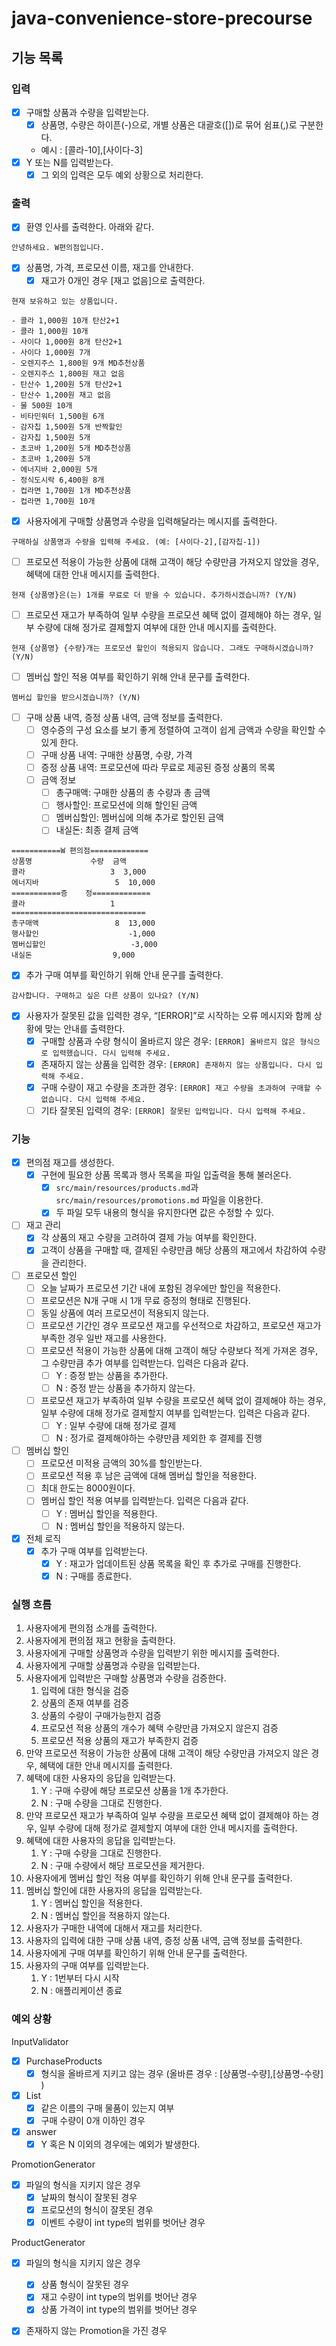# java-convenience-store-precourse

## 기능 목록

### 입력

- [x]  구매할 상품과 수량을 입력받는다.
    - [x]  상품명, 수량은 하이픈(-)으로, 개별 상품은 대괄호([])로 묶어 쉼표(,)로 구분한다.
    - 예시 : [콜라-10],[사이다-3]
- [x]  Y 또는 N를 입력받는다.
    - [x]  그 외의 입력은 모두 예외 상황으로 처리한다.

### 출력

- [x]  환영 인사를 출력한다. 아래와 같다.

```plaintext
안녕하세요. W편의점입니다.
```

- [x]  상품명, 가격, 프로모션 이름, 재고를 안내한다.
    - [x]  재고가 0개인 경우 [재고 없음]으로 출력한다.

```plaintext
현재 보유하고 있는 상품입니다.

- 콜라 1,000원 10개 탄산2+1
- 콜라 1,000원 10개
- 사이다 1,000원 8개 탄산2+1
- 사이다 1,000원 7개
- 오렌지주스 1,800원 9개 MD추천상품
- 오렌지주스 1,800원 재고 없음
- 탄산수 1,200원 5개 탄산2+1
- 탄산수 1,200원 재고 없음
- 물 500원 10개
- 비타민워터 1,500원 6개
- 감자칩 1,500원 5개 반짝할인
- 감자칩 1,500원 5개
- 초코바 1,200원 5개 MD추천상품
- 초코바 1,200원 5개
- 에너지바 2,000원 5개
- 정식도시락 6,400원 8개
- 컵라면 1,700원 1개 MD추천상품
- 컵라면 1,700원 10개
```
- [x]  사용자에게 구매할 상품명과 수량을 입력해달라는 메시지를 출력한다.

```plaintext
구매하실 상품명과 수량을 입력해 주세요. (예: [사이다-2],[감자칩-1])
```

- [ ]  프로모션 적용이 가능한 상품에 대해 고객이 해당 수량만큼 가져오지 않았을 경우, 혜택에 대한 안내 메시지를 출력한다.

```plaintext
현재 {상품명}은(는) 1개를 무료로 더 받을 수 있습니다. 추가하시겠습니까? (Y/N)
```

- [ ]  프로모션 재고가 부족하여 일부 수량을 프로모션 혜택 없이 결제해야 하는 경우, 일부 수량에 대해 정가로 결제할지 여부에 대한 안내 메시지를 출력한다.

```plaintext
현재 {상품명} {수량}개는 프로모션 할인이 적용되지 않습니다. 그래도 구매하시겠습니까? (Y/N)
```

- [ ]  멤버십 할인 적용 여부를 확인하기 위해 안내 문구를 출력한다.

```plaintext
멤버십 할인을 받으시겠습니까? (Y/N)
```

- [ ]  구매 상품 내역, 증정 상품 내역, 금액 정보를 출력한다.
    - [ ]  영수증의 구성 요소를 보기 좋게 정렬하여 고객이 쉽게 금액과 수량을 확인할 수 있게 한다.
    - [ ]  구매 상품 내역: 구매한 상품명, 수량, 가격
    - [ ]  증정 상품 내역: 프로모션에 따라 무료로 제공된 증정 상품의 목록
    - [ ]  금액 정보
        - [ ]  총구매액: 구매한 상품의 총 수량과 총 금액
        - [ ]  행사할인: 프로모션에 의해 할인된 금액
        - [ ]  멤버십할인: 멤버십에 의해 추가로 할인된 금액
        - [ ]  내실돈: 최종 결제 금액

```plaintext
===========W 편의점=============
상품명		        수량	금액
콜라		             3 	3,000
에너지바 	          	 5 	10,000
===========증	정=============
콜라		             1
==============================
총구매액		         8	13,000
행사할인			        -1,000
멤버십할인			        -3,000
내실돈			         9,000
```

- [x]  추가 구매 여부를 확인하기 위해 안내 문구를 출력한다.

```plaintext
감사합니다. 구매하고 싶은 다른 상품이 있나요? (Y/N)
```

- [x]  사용자가 잘못된 값을 입력한 경우, “[ERROR]”로 시작하는 오류 메시지와 함께 상황에 맞는 안내를 출력한다.
    - [x]  구매할 상품과 수량 형식이 올바르지 않은 경우: `[ERROR] 올바르지 않은 형식으로 입력했습니다. 다시 입력해 주세요.`
    - [x]  존재하지 않는 상품을 입력한 경우: `[ERROR] 존재하지 않는 상품입니다. 다시 입력해 주세요.`
    - [x]  구매 수량이 재고 수량을 초과한 경우: `[ERROR] 재고 수량을 초과하여 구매할 수 없습니다. 다시 입력해 주세요.`
    - [ ]  기타 잘못된 입력의 경우: `[ERROR] 잘못된 입력입니다. 다시 입력해 주세요.`

### 기능

- [x]  편의점 재고를 생성한다.
    - [x]  구현에 필요한 상품 목록과 행사 목록을 파일 입출력을 통해 불러온다.
        - [x]  `src/main/resources/products.md`과 `src/main/resources/promotions.md` 파일을 이용한다.
        - [x]  두 파일 모두 내용의 형식을 유지한다면 값은 수정할 수 있다.
- [ ]  재고 관리
    - [x]  각 상품의 재고 수량을 고려하여 결제 가능 여부를 확인한다.
    - [x]  고객이 상품을 구매할 때, 결제된 수량만큼 해당 상품의 재고에서 차감하여 수량을 관리한다.
- [ ]  프로모션 할인
    - [ ]  오늘 날짜가 프로모션 기간 내에 포함된 경우에만 할인을 적용한다.
    - [ ]  프로모션은  N개 구매 시 1개 무료 증정의 형태로 진행된다.
    - [ ]  동일 상품에 여러 프로모션이 적용되지 않는다.
    - [ ]  프로모션 기간인 경우 프로모션 재고를 우선적으로 차감하고, 프로모션 재고가 부족한 경우 일반 재고를 사용한다.
    - [ ]  프로모션 적용이 가능한 상품에 대해 고객이 해당 수량보다 적게 가져온 경우, 그 수량만큼 추가 여부를 입력받는다. 입력은 다음과 같다.
        - [ ]  Y : 증정 받는 상품을 추가한다.
        - [ ]  N : 증정 받는 상품을 추가하지 않는다.
    - [ ]  프로모션 재고가 부족하여 일부 수량을 프로모션 혜택 없이 결제해야 하는 경우, 일부 수량에 대해 정가로 결제할지 여부를 입력받는다. 입력은 다음과 같다.
        - [ ]  Y : 일부 수량에 대해 정가로 결제
        - [ ]  N : 정가로 결제해야하는 수량만큼 제외한 후 결제를 진행
- [ ]  멤버십 할인
    - [ ]  프로모션 미적용 금액의 30%를 할인받는다.
    - [ ]  프로모션 적용 후 남은 금액에 대해 멤버십 할인을 적용한다.
    - [ ]  최대 한도는 8000원이다.
    - [ ]  멤버십 할인 적용 여부를 입력받는다. 입력은 다음과 같다.
        - [ ]  Y : 멤버십 할인을 적용한다.
        - [ ]  N : 멤버십 할인을 적용하지 않는다.
- [x]  전체 로직
    - [x]  추가 구매 여부를 입력받는다.
        - [x]  Y : 재고가 업데이트된 상품 목록을 확인 후 추가로 구매를 진행한다.
        - [x]  N : 구매를 종료한다.

### 실행 흐름

1. 사용자에게 편의점 소개를 출력한다.
2. 사용자에게 편의점 재고 현황을 출력한다.
3. 사용자에게 구매할 상품명과 수량을 입력받기 위한 메시지를 출력한다.
4. 사용자에게 구매할 상품명과 수량을 입력받는다.
5. 사용자에게 입력받은 구매할 상품명과 수량을 검증한다.
    1. 입력에 대한 형식을 검증
    2. 상품의 존재 여부를 검증
    3. 상품의 수량이 구매가능한지 검증
    4. 프로모션 적용 상품의 개수가 혜택 수량만큼 가져오지 않은지 검증
    5. 프로모션 적용 상품의 재고가 부족한지 검증
6. 만약 프로모션 적용이 가능한 상품에 대해 고객이 해당 수량만큼 가져오지 않은 경우, 혜택에 대한 안내 메시지를 출력한다.
7. 혜택에 대한 사용자의 응답을 입력받는다.
    1. Y : 구매 수량에 해당 프로모션 상품을 1개 추가한다.
    2. N : 구매 수량을 그대로 진행한다.
8. 만약 프로모션 재고가 부족하여 일부 수량을 프로모션 혜택 없이 결제해야 하는 경우, 일부 수량에 대해 정가로 결제할지 여부에 대한 안내 메시지를 출력한다.
9. 혜택에 대한 사용자의 응답을 입력받는다.
    1. Y : 구매 수량을 그대로 진행한다.
    2. N : 구매 수량에서 해당 프로모션을 제거한다.
10. 사용자에게 멤버십  할인 적용 여부를 확인하기 위해 안내 문구를 출력한다.
11. 멤버십 할인에 대한 사용자의 응답을 입력받는다.
    1. Y : 멤버십 할인을 적용한다.
    2. N : 멤버십 할인을 적용하지 않는다.
12. 사용자가 구매한 내역에 대해서 재고를 처리한다.
13. 사용자의 입력에 대한 구매 상품 내역, 증정 상품 내역, 금액 정보를 출력한다.
14. 사용자에게 구매 여부를 확인하기 위해 안내 문구를 출력한다.
15. 사용자의 구매 여부를 입력받는다.
    1. Y : 1번부터 다시 시작
    2. N : 애플리케이션 종료

### 예외 상황

InputValidator

- [x]  PurchaseProducts
    - [x]  형식을 올바르게 지키고 않는 경우 (올바른 경우 : [상품명-수량],[상품명-수량] )
- [x]  List<PurchaseProductsDTOs>
    - [x]  같은 이름의 구매 물품이 있는지 여부
    - [x]  구매 수량이 0개 이하인 경우
- [x]  answer
    - [x]  Y 혹은 N 이외의 경우에는 예외가 발생한다.

PromotionGenerator

- [x] 파일의 형식을 지키지 않은 경우
  - [x] 날짜의 형식이 잘못된 경우
  - [x] 프로모션의 형식이 잘못된 경우
  - [x] 이벤트 수량이 int type의 범위를 벗어난 경우

ProductGenerator
- [x] 파일의 형식을 지키지 않은 경우
  - [x] 상품 형식이 잘못된 경우
  - [x] 재고 수량이 int type의 범위를 벗어난 경우
  - [x] 상품 가격이 int type의 범위를 벗어난 경우
- [x] 존재하지 않는 Promotion을 가진 경우
   